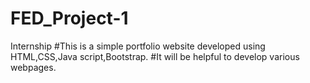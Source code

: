 # FED_Project-1
Internship
#This is a simple portfolio website developed using HTML,CSS,Java script,Bootstrap.
#It will be helpful to develop various webpages.
